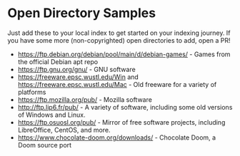 # Open Directory Samples

Just add these to your local index to get started on your indexing journey. If you have some more (non-copyrighted) open directories to add, open a PR!

- <https://ftp.debian.org/debian/pool/main/d/debian-games/> - Games from the official Debian apt repo
- <https://ftp.gnu.org/gnu/> - GNU software
- <https://freeware.epsc.wustl.edu/Win> and <https://freeware.epsc.wustl.edu/Mac> - Old freeware for a variety of platforms
- <https://ftp.mozilla.org/pub/> - Mozilla software
- <http://ftp.lip6.fr/pub/> - A variety of software, including some old versions of Windows and Linux.
- <https://ftp.osuosl.org/pub/> - Mirror of free software projects, including LibreOffice, CentOS, and more.
- <https://www.chocolate-doom.org/downloads/> - Chocolate Doom, a Doom source port